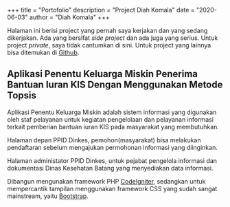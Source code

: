 +++
title = "Portofolio"
description = "Project Diah Komala"
date = "2020-06-03"
author = "Diah Komala"
+++

Halaman ini berisi project yang pernah saya kerjakan dan yang sedang dikerjakan.
Ada yang bersifat _side project_ dan ada juga yang serius. Untuk project *private*,
saya tidak cantumkan di sini. Untuk project yang lainnya bisa ditemukan di [Github](https://github.com/diahkm).

## Aplikasi Penentu Keluarga Miskin Penerima Bantuan Iuran KIS Dengan Menggunakan Metode Topsis

Aplikasi Penentu Keluarga Miskin adalah sistem informasi yang digunakan oleh staf pelayanan untuk kegiatan pengelolaan dan pelayanan informasi terkait pemberian bantuan iuran KIS pada masyarakat yang membutuhkan.

Halaman depan PPID Dinkes, pemohon(masyarakat) bisa melakukan pendaftaran sebelum mengajukan permohonan informasi yang diinginkan.

Halaman administator PPID Dinkes, untuk pejabat pengelola informasi dan dokumentasi Dinas Kesehatan Batang yang menyediakan data informasi.

Dibangun mengunakan framework PHP [CodeIgniter](https://codeigniter.com), sedangkan untuk mempercantik tampilan menggunakan framework CSS yang sudah sangat mainstream, yaitu [Bootstrap](https://getbootstrap.com).